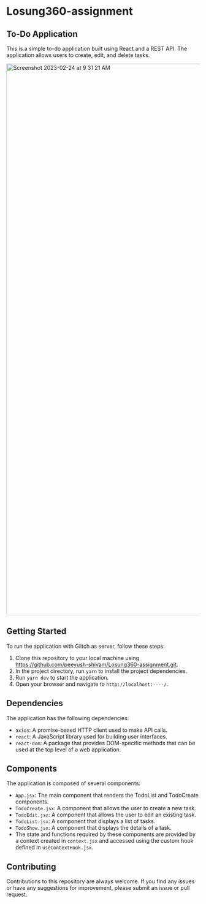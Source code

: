 # Losung360-assignment

## To-Do Application
This is a simple to-do application built using React and a REST API. The application allows users to create, edit, and delete tasks.

<img width="1440" alt="Screenshot 2023-02-24 at 9 31 21 AM" src="https://user-images.githubusercontent.com/114471571/221091009-6a8fc7cc-f66f-4ee3-a7b2-ba6bdcff8bd3.png">


## Getting Started

To run the application with Glitch as server, follow these steps:

1. Clone this repository to your local machine using https://github.com/peeyush-shivam/Losung360-assignment.git.
2. In the project directory, run `yarn` to install the project dependencies.
3. Run `yarn dev` to start the application.
4. Open your browser and navigate to `http://localhost:----/`.


## Dependencies

The application has the following dependencies:

- `axios`: A promise-based HTTP client used to make API calls.
- `react`: A JavaScript library used for building user interfaces.
- `react-dom`: A package that provides DOM-specific methods that can be used at the top level of a web application.

## Components

The application is composed of several components:

- `App.jsx`: The main component that renders the TodoList and TodoCreate components.
- `TodoCreate.jsx`: A component that allows the user to create a new task.
- `TodoEdit.jsx`: A component that allows the user to edit an existing task.
- `TodoList.jsx`: A component that displays a list of tasks.
- `TodoShow.jsx`: A component that displays the details of a task.
- The state and functions required by these components are provided by a context created in `context.jsx` and accessed using the custom hook defined in `useContextHook.jsx`.


## Contributing

Contributions to this repository are always welcome. If you find any issues or have any suggestions for improvement, please submit an issue or pull request.
